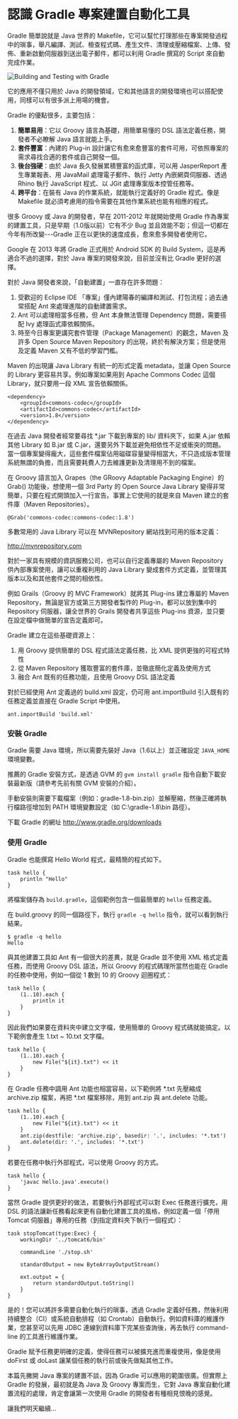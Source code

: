 認識 Gradle 專案建置自動化工具
===========================

Gradle 簡單說就是 Java 世界的 Makefile，它可以幫忙打理那些在專案開發過程中的瑣事，舉凡編譯、測試、檢查程式碼、產生文件、清理或壓縮檔案、上傳、發佈、重新啟動伺服器到送出電子郵件，都可以利用 Gradle 撰寫的 Script 來自動完成作業。

![Building and Testing with Gradle](http://akamaicovers.oreilly.com/images/0636920019909/cat.gif)

它的應用不僅只用於 Java 的開發領域，它和其他語言的開發環境也可以搭配使用，同樣可以有很多派上用場的機會。

Gradle 的優點很多，主要包括：

1. **簡單易用**：它以 Groovy 語言為基礎，用簡單易懂的 DSL 語法定義任務，開發者不必瞭解 Java 語言就能上手。
2. **套件豐富**：內建的 Plug-in 設計讓它有愈來愈豐富的套件可用，可依照專案的需求尋找合適的套件或自己開發一個。
3. **後台強硬**：由於 Java 長久發展累積豐富的函式庫，可以用 JasperReport 產生專業報表、用 JavaMail 處理電子郵件、執行 Jetty 內嵌網頁伺服器、透過 Rhino 執行 JavaScript 程式、以 JGit 處理專案版本控管任務等。
4. **跨平台**：在裝有 Java 的作業系統，就能執行定義好的 Gradle 程式。像是 Makefile 就必須考慮用的指令需要在其他作業系統也能有相應的程式。

很多 Groovy 或 Java 的開發者，早在 2011-2012 年就開始使用 Gradle 作為專案的建置工具，只是早期（1.0版以前）它有不少 Bug 並且效能不彰；但這一切都在今年有所改變---Gradle 正在以更快的速度成長，愈來愈多開發者使用它。

Google 在 2013 年將 Gradle 正式用於 Android SDK 的 Build System，這是再適合不過的選擇，對於 Java 專案的開發來說，目前並沒有比 Gradle 更好的選擇。

對於 Java 開發者來說，「自動建置」一直存在許多問題：

1. 受歡迎的 Eclipse IDE 「專案」僅內建陽春的編譯和測試、打包流程；過去通常搭配 Ant 來處理進階的自動建置需求。
2. Ant 可以處理相當多任務，但 Ant 本身無法管理 Dependency 問題，需要搭配 Ivy 處理函式庫依賴關係。
3. 時至今日專案更講究套件管理（Package Management）的觀念，Maven 及許多 Open Source Maven Repository 的出現，終於有解決方案；但是使用及定義 Maven 又有不低的學習門檻。

Maven 的出現讓 Java Library 有統一的形式定義 metadata，並讓 Open Source 的 Library 更容易共享。例如專案如果用到 Apache Commons Codec 這個 Library，就只要用一段 XML 宣告依賴關係。

```
<dependency>
	<groupId>commons-codec</groupId>
	<artifactId>commons-codec</artifactId>
	<version>1.8</version>
</dependency>
```

在過去 Java 開發者經常要尋找 *.jar 下載到專案的 lib/ 資料夾下，如果 A.jar 依賴其他 Library 如 B.jar 或 C.jar，還要另外下載並避免相依性不足或衝突的問題。當一個專案變得龐大，這些套件檔案佔用磁碟容量變得相當大，不只造成版本管理系統無謂的負擔，而且需要耗費人力去維護更新及清理用不到的檔案。

在 Groovy 語言加入 Grapes（the GRoovy Adaptable Packaging Engine）的 Grab() 功能後，想使用一個 3rd Party 的 Open Source Java Library 變得非常簡單，只要在程式開頭加入一行宣告。事實上它使用的就是來自 Maven 建立的套件庫（Maven Repositories）。

```
@Grab('commons-codec:commons-codec:1.8')
```

多數常用的 Java Library 可以在 MVNRepository 網站找到可用的版本定義：

http://mvnrepository.com

對於一家具有規模的資訊服務公司，也可以自行定義專屬的 Maven Repository 供內部專案使用，讓可以重複利用的 Java Library 變成套件方式定義，並管理其版本以及和其他套件之間的相依性。

例如 Grails（Groovy 的 MVC Framework）就將其 Plug-ins 建立專屬的 Maven Repository，無論是官方或第三方開發者製作的 Plug-in，都可以放到集中的 Repository 伺服器，讓全世界的 Grails 開發者共享這些 Plug-ins 資源，並只要在設定檔中做簡單的宣告定義即可。

Gradle 建立在這些基礎資源上：

1. 用 Groovy 提供簡單的 DSL 程式語法定義任務，比 XML 提供更強的可程式特性
2. 從 Maven Repository 獲取豐富的套件庫，並徹底簡化定義及使用方式
3. 融合 Ant 既有的任務功能，且使用 Groovy DSL 語法定義

對於已經使用 Ant 定義過的 build.xml 設定，仍可用 ant.importBuild 引入既有的任務定義並直接在 Gradle Script 中使用。

```
ant.importBuild 'build.xml'
```

### 安裝 Gradle ###

Gradle 需要 Java 環境，所以需要先裝好 Java（1.6以上）並正確設定 ``JAVA_HOME`` 環境變數。

推薦的 Gradle 安裝方式，是透過 GVM 的 ``gvm install gradle`` 指令自動下載安裝最新版（請參考先前有關 GVM 安裝的介紹）。

手動安裝則需要下載檔案（例如：gradle-1.8-bin.zip）並解壓縮，然後正確將執行檔路徑增加到 PATH 環境變數設定（如 C:\gradle-1.8\bin 路徑）。

下載 Gradle 的網址 http://www.gradle.org/downloads

### 使用 Gradle ###

Gradle 也能撰寫 Hello World 程式，最精簡的程式如下。

```
task hello {
    println "Hello"
}
```

將檔案儲存為 ``build.gradle``，這個範例包含一個最簡單的 ``hello`` 任務定義。

在 build.groovy 的同一個路徑下，執行 ``gradle -q hello`` 指令，就可以看到執行結果。

```
$ gradle -q hello
Hello
```

與其他建置工具如 Ant 有一個很大的差異，就是 Gradle 並不使用 XML 格式定義任務，而使用 Groovy DSL 語法，所以 Groovy 的程式碼理所當然也能在 Gradle 的任務中使用，例如一個從 1 數到 10 的 Groovy 迴圈程式：

```
task hello {
    (1..10).each {
        println it
    }
}
```

因此我們如果要在資料夾中建立文字檔，使用簡單的 Groovy 程式碼就能搞定。以下範例會產生 1.txt ~ 10.txt 文字檔。

```
task hello {
    (1..10).each {
        new File("${it}.txt") << it
    }
}
```

在 Gradle 任務中調用 Ant 功能也相當容易，以下範例將 *.txt 先壓縮成 archive.zip 檔案，再把 *.txt 檔案移除，用到 ant.zip 與 ant.delete 功能。

```
task hello {
    (1..10).each {
        new File("${it}.txt") << it
    }
    ant.zip(destfile: 'archive.zip', basedir: '.', includes: '*.txt')
    ant.delete(dir: '.', includes: '*.txt')
}
```

若要在任務中執行外部程式，可以使用 Groovy 的方式。

```
task hello {
    'javac Hello.java'.execute()
}
```

當然 Gradle 提供更好的做法，若要執行外部程式可以對 Exec 任務進行擴充，用 DSL 的語法讓新任務看起來更有自動化建置工具的風格，例如定義一個「停用 Tomcat 伺服器」專用的任務（到指定資料夾下執行一個程式）：

```
task stopTomcat(type:Exec) {
    workingDir '../tomcat6/bin'

    commandLine './stop.sh'

    standardOutput = new ByteArrayOutputStream()

    ext.output = {
        return standardOutput.toString()
    }
}
```

是的！您可以將許多需要自動化執行的瑣事，透過 Gradle 定義好任務，然後利用持續整合（CI）或系統自動排程（如 Crontab）自動執行。例如資料庫的維護作業，您甚至可以先用 JDBC 連線到資料庫下完某些查詢後，再去執行 command-line 的工具進行維護作業。

Gradle 賦予任務更明確的定義，使得任務可以被擴充進而重複使用，像是使用 doFirst 或 doLast 讓某個任務的執行前或後先做點其他工作。

本篇先撇開 Java 專案的建置不談，因為 Gradle 可以應用的範圍很廣。但實際上 Gradle 的發展，最初就是為 Java 及 Groovy 專案而生，它對 Java 專案自動化建置流程的處理，肯定會讓第一次使用 Gradle 的開發者有種相見恨晚的感覺。

讓我們明天繼續…



